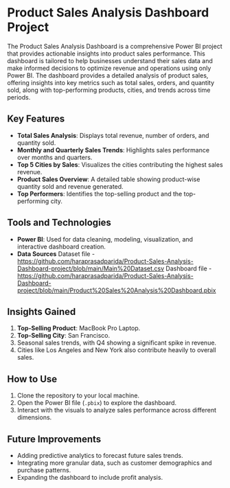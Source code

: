 # Product Sales Analysis Dashboard Project
The Product Sales Analysis Dashboard is a comprehensive Power BI project that provides actionable insights into product sales performance. This dashboard is tailored to help businesses understand their sales data and make informed decisions to optimize revenue and operations using only Power BI. The dashboard provides a detailed analysis of product sales, offering insights into key metrics such as total sales, orders, and quantity sold, along with top-performing products, cities, and trends across time periods.

## Key Features  
- **Total Sales Analysis**: Displays total revenue, number of orders, and quantity sold.  
- **Monthly and Quarterly Sales Trends**: Highlights sales performance over months and quarters.  
- **Top 5 Cities by Sales**: Visualizes the cities contributing the highest sales revenue.  
- **Product Sales Overview**: A detailed table showing product-wise quantity sold and revenue generated.  
- **Top Performers**: Identifies the top-selling product and the top-performing city.  

## Tools and Technologies  
- **Power BI**: Used for data cleaning, modeling, visualization, and interactive dashboard creation.  
- **Data Sources**
  Dataset file - https://github.com/haraprasadparida/Product-Sales-Analysis-Dashboard-project/blob/main/Main%20Dataset.csv
  Dashboard file - https://github.com/haraprasadparida/Product-Sales-Analysis-Dashboard-project/blob/main/Product%20Sales%20Analysis%20Dashboard.pbix 

## Insights Gained  
1. **Top-Selling Product**: MacBook Pro Laptop.  
2. **Top-Selling City**: San Francisco.  
3. Seasonal sales trends, with Q4 showing a significant spike in revenue.  
4. Cities like Los Angeles and New York also contribute heavily to overall sales.  

## How to Use  
1. Clone the repository to your local machine.  
2. Open the Power BI file (`.pbix`) to explore the dashboard.  
3. Interact with the visuals to analyze sales performance across different dimensions.  

## Future Improvements  
- Adding predictive analytics to forecast future sales trends.  
- Integrating more granular data, such as customer demographics and purchase patterns.  
- Expanding the dashboard to include profit analysis.  


